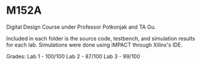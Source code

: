 # M152A
Digital Design Course under Professor Potkonjak and TA Gu. 

Included in each folder is the source code, testbench, and simulation results for each lab.
Simulations were done using iMPACT through Xilinx's IDE.

Grades:
Lab 1 - 100/100
Lab 2 - 87/100
Lab 3 - 99/100